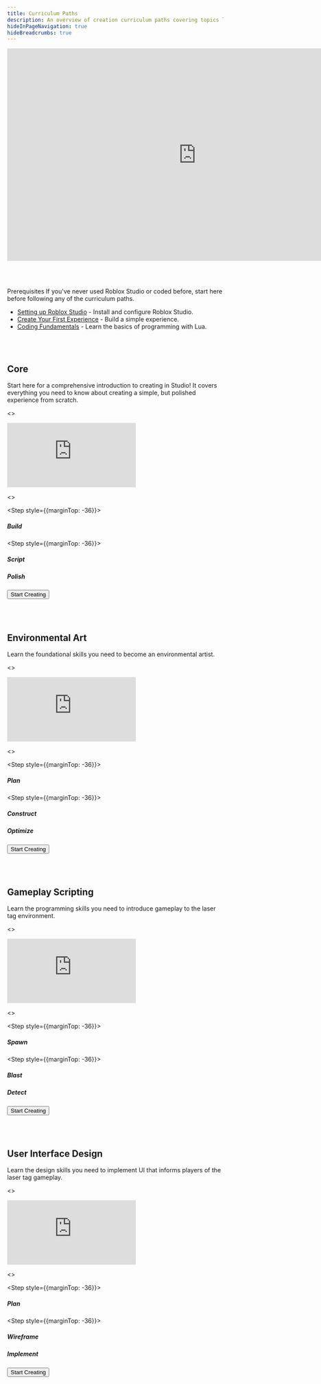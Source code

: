 ```yaml
---
title: Curriculum Paths
description: An overview of creation curriculum paths covering topics like modeling, scripting, and gameplay logic.
hideInPageNavigation: true
hideBreadcrumbs: true
---
```


<iframe width="880" height="495" src="https://www.youtube-nocookie.com/embed/DKzFkn7q8MQ" title="YouTube video player" frameborder="0" allow="accelerometer; autoplay; clipboard-write; encrypted-media; gyroscope; picture-in-picture; web-share" allowfullscreen></iframe>

<br /> <br />

<BaseAccordion>
<AccordionSummary>
<Typography variant="h4">Prerequisites</Typography>

</AccordionSummary>
<AccordionDetails>

<Typography variant="body2" color="textSecondary" component="p">
If you've never used Roblox Studio or coded before, start here before following any of the curriculum paths.
</Typography>

- [Setting up Roblox Studio](../../studio/setting-up-roblox-studio.md) - Install
  and configure Roblox Studio.
- [Create Your First Experience](../first-experience/index.md) - Build a simple experience.
- [Coding Fundamentals](../../tutorials/fundamentals/coding-1/coding-fundamentals.md) - Learn the basics of programming with Lua.

</AccordionDetails>
</BaseAccordion>

<br /> <br />

<Card>

<CardContent>

<h2 style={{marginBottom: 12}}>Core</h2>

<Typography variant="body2" color="textSecondary" component="p">
Start here for a comprehensive introduction to creating in Studio! It covers
everything you need to know about creating a simple, but polished experience from scratch.
</Typography>

<>
<Grid
    alignItems="stretch"
    container
    direction="row">

<Grid item Large={6} XSmall={12} direction="column">

<div class="container"
style={{position: "relative", paddingBottom: "56.25%", height: 0}}>
<iframe src="https://www.youtube-nocookie.com/embed/zi0hIuPDyWc" title="YouTube video player" frameborder="0" allow="accelerometer; autoplay; clipboard-write; encrypted-media; gyroscope; picture-in-picture; web-share" allowfullscreen  style={{position: "absolute", top: 0, left: 0, width: "90%", height: "90%"}}></iframe>
</div>

</Grid>

<Grid item Large={6} XSmall={12} direction="column">

<>
<Stepper activeStep={3} orientation="vertical">

<Step style={{marginTop: -36}}>
<StepLabel optional="Create the basic structure of the world with in-Studio assets.">

<h5 style={{marginTop: 36}}>Build</h5>
</StepLabel>

</Step>

<Step style={{marginTop: -36}}>
<StepLabel
 optional="Create the gameplay for the experience using Luau scripts.">

<h5 style={{marginTop: 36}}>Script</h5>
</StepLabel>
</Step>
<Step style={{marginTop: -36}}>
<StepLabel optional="Add lighting, visual effects, and high-quality 3D assets." >
<h5 style={{marginTop: 36}}>Polish</h5>
</StepLabel>
</Step>
</Stepper>
</>

</Grid>

</Grid>
</>

<a href="../curriculums/core/index.md">
  <Button
    variant="contained"
    size="large">
  Start Creating
  </Button>
</a>
</CardContent>

</Card>

<br /> <br />

<Card>

<CardContent>

<h2 style={{marginBottom: 12}}>Environmental Art</h2>

<Typography variant="body2" color="textSecondary" component="p">
Learn the foundational skills you need to become an environmental artist.
</Typography>

<>
<Grid
    alignItems="stretch"
    container
    direction="row">

<Grid item Large={6} XSmall={12} direction="column">

<div class="container"
style={{position: "relative", paddingBottom: "56.25%", height: 0}}>
<iframe src="https://www.youtube-nocookie.com/embed/nwShvDmFHWc?si=2gk0n6cb9uq-48Ni" title="YouTube video player" frameborder="0" allow="accelerometer; autoplay; clipboard-write; encrypted-media; gyroscope; picture-in-picture; web-share" allowfullscreen  style={{position: "absolute", top: 0, left: 0, width: "90%", height: "90%"}}></iframe>
</div>

</Grid>

<Grid item Large={6} XSmall={12} direction="column">

<>
<Stepper activeStep={3} orientation="vertical">

<Step style={{marginTop: -36}}>
<StepLabel optional="Create a plan for your environment and necessary assets.">

<h5 style={{marginTop: 36}}>Plan</h5>
</StepLabel>

</Step>

<Step style={{marginTop: -36}}>
<StepLabel
 optional="Assemble and apply your asset library to the 3D space to bring your world to life.">

<h5 style={{marginTop: 36}}>Construct</h5>
</StepLabel>
</Step>
<Step style={{marginTop: -36}}>
<StepLabel optional="Configure your assets and Studio settings to keep your frame rate and performance levels high." >
<h5 style={{marginTop: 36}}>Optimize</h5>
</StepLabel>
</Step>
</Stepper>
</>

</Grid>

</Grid>
</>

<a href="../curriculums/environmental-art/index.md">
  <Button
    variant="contained"
    size="large">
  Start Creating
  </Button>
</a>
</CardContent>

</Card>

<br /> <br />

<Card>

<CardContent>

<h2 style={{marginBottom: 12}}>Gameplay Scripting</h2>

<Typography variant="body2" color="textSecondary" component="p">
Learn the programming skills you need to introduce gameplay to the laser tag environment.
</Typography>

<>
<Grid
    alignItems="stretch"
    container
    direction="row">

<Grid item Large={6} XSmall={12} direction="column">

<div class="container"
style={{position: "relative", paddingBottom: "56.25%", height: 0}}>
<iframe src="https://www.youtube-nocookie.com/embed/7iJKUUiKc0Y" title="YouTube video player" frameborder="0" allow="accelerometer; autoplay; clipboard-write; encrypted-media; gyroscope; picture-in-picture; web-share" allowfullscreen  style={{position: "absolute", top: 0, left: 0, width: "90%", height: "90%"}}></iframe>
</div>

</Grid>

<Grid item Large={6} XSmall={12} direction="column">

<>
<Stepper activeStep={3} orientation="vertical">

<Step style={{marginTop: -36}}>
<StepLabel optional="Spawn players into the environment, and respawn them once their health reaches zero.">

<h5 style={{marginTop: 36}}>Spawn</h5>
</StepLabel>

</Step>

<Step style={{marginTop: -36}}>
<StepLabel optional="Create a blast mechanic that is both accurate in the 3D space and satisfying to players.">

<h5 style={{marginTop: 36}}>Blast</h5>
</StepLabel>
</Step>
<Step style={{marginTop: -36}}>
<StepLabel optional="Implement laser detecting behavior that handles blast direction, verifies collision, and reduces player health." >

<h5 style={{marginTop: 36}}>Detect</h5>
</StepLabel>
</Step>
</Stepper>
</>

</Grid>

</Grid>
</>

<a href="../curriculums/gameplay-scripting/index.md">
  <Button
    variant="contained"
    size="large">
  Start Creating
  </Button>
</a>
</CardContent>

</Card>

<br /> <br />

<Card>

<CardContent>

<h2 style={{marginBottom: 12}}>User Interface Design</h2>

<Typography variant="body2" color="textSecondary" component="p">
Learn the design skills you need to implement UI that informs players of the laser tag gameplay.
</Typography>

<>
<Grid
    alignItems="stretch"
    container
    direction="row">

<Grid item Large={6} XSmall={12} direction="column">

<div class="container"
style={{position: "relative", paddingBottom: "56.25%", height: 0}}>
<iframe src="https://www.youtube-nocookie.com/embed/eqW9SINYeWg" title="YouTube video player" frameborder="0" allow="accelerometer; autoplay; clipboard-write; encrypted-media; gyroscope; picture-in-picture; web-share" allowfullscreen  style={{position: "absolute", top: 0, left: 0, width: "90%", height: "90%"}}></iframe>
</div>

</Grid>

<Grid item Large={6} XSmall={12} direction="column">

<>
<Stepper activeStep={3} orientation="vertical">

<Step style={{marginTop: -36}}>
<StepLabel optional="Plan an art style that drives all design decisions for your UI elements.">

<h5 style={{marginTop: 36}}>Plan</h5>
</StepLabel>

</Step>

<Step style={{marginTop: -36}}>
<StepLabel optional="Wireframe the structure and flow of the information you want to communicate to your players.">

<h5 style={{marginTop: 36}}>Wireframe</h5>
</StepLabel>
</Step>
<Step style={{marginTop: -36}}>
<StepLabel optional="Implement your UI layouts in Studio using both built-in and custom UI elements." >

<h5 style={{marginTop: 36}}>Implement</h5>
</StepLabel>
</Step>
</Stepper>
</>

</Grid>

</Grid>
</>

<a href="../curriculums/user-interface-design/index.md">
  <Button
    variant="contained"
    size="large">
  Start Creating
  </Button>
</a>
</CardContent>

</Card>
